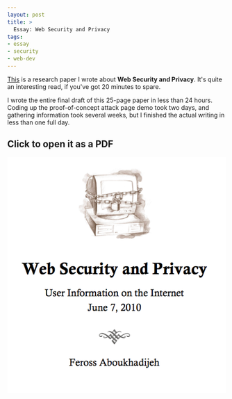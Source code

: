 ```yaml
---
layout: post
title: >
  Essay: Web Security and Privacy
tags:
- essay
- security
- web-dev
---
```


[This](/images/Web-Security-and-Privacy.pdf) is a research paper I wrote about **Web Security and Privacy**. It's quite an interesting read, if you've got 20 minutes to spare.

I wrote the entire final draft of this 25-page paper in less than 24 hours. Coding up the proof-of-concept attack page demo took two days, and gathering information took several weeks, but I finished the actual writing in less than one full day.

## Click to open it as a PDF

[![Web Security and Privacy by Feross Aboukhadijeh](/images/web-security.png)](/images/Web-Security-and-Privacy.pdf)

